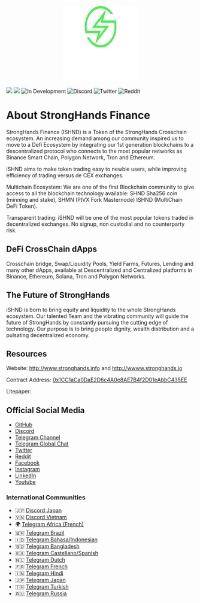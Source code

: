<p align="center">
  <img width="200" height="200" src="https://github.com/stronghandsblockchain/Logos/blob/main/ISHND/svg/STRONGHANDS%20-%201.svg">


![](https://img.shields.io/badge/Token-BEP20-informational?style=for-the-badge&logo=F0B90B)
![](https://img.shields.io/github/languages/top/stronghandsblockchain/ISHND-NewSource?style=for-the-badge)
![In Development](http://img.shields.io/static/v1?label=STATUS&message=IN%20DEVELOPMENT&color=GREEN&style=for-the-badge)
<img alt="Discord" src="https://img.shields.io/discord/396700779618107394?style=for-the-badge">
![Twitter](https://img.shields.io/twitter/follow/shndofficial?style=for-the-badge)
![Reddit](https://img.shields.io/reddit/subreddit-subscribers/stronghandsblockchain?style=for-the-badge)


# About StrongHands Finance 
  
StrongHands Finance (ISHND) is a Token of the StrongHands Crosschain ecosystem. An increasing demand among our community inspired us to move to a Defi Ecosystem by integrating our 1st generation blockchains to a descentralized protocol who connects to the most popular networks as Binance Smart Chain, Polygon Network, Tron and Ethereum.

iSHND aims to make token trading easy to newbie users, while improving efficiency of trading versus de CEX exchanges.

Multichain Ecosystem: We are one of the first Blockchain community to give access to all the blockchain technology available: SHND Sha256 coin (minning and stake), SHMN (PIVX Fork Masternode) ISHND (MultiChain DeFi Token).

Transparent trading: iSHND will be one of the most popular tokens traded in decentralized exchanges. No signup, non custodial and no counterparty risk.

## DeFi CrossChain dApps

Crosschain bridge, Swap/Liquidity Pools, Yield Farms, Futures, Lending and many other dApps, available at Descentralized and Centralized platforms in Binance, Ethereum, Solana, Tron and Polygon Networks.

## The Future of StrongHands

iSHND is born to bring equity and liquidity to the whole StrongHands ecosystem. Our talented Team and the vibrating community will guide the future of StrongHands by constantly pursuing the cutting edge of technology. Our purpose is to bring people dignity, wealth distribution and a pulsating decentralized economy.
  
## Resources

  Website: http://www.stronghands.info and http://wwww.stronghands.io
  
  Contract Address: [0x1CC1aCa0DaE2D6c4A0e8AE7B4f2D01eAbbC435EE](https://bscscan.com/token/0x1CC1aCa0DaE2D6c4A0e8AE7B4f2D01eAbbC435EE)
  
  Litepaper: 
  
## Official Social Media
  
  * [GitHub](https://github.com/stronghandsblockchain)
  * [Discord](https://discord.com/invite/WrA8TNXaa5)
  * [Telegram Channel](https://t.me/stronghandsofficial)
  * [Telegram Global Chat](https://t.me/StrongHands)
  * [Twitter](https://twitter.com/shndofficial)
  * [Reddit](https://www.reddit.com/r/stronghandsblockchain/)
  * [Facebook](https://www.facebook.com/shndchain)
  * [Instagram](https://www.instagram.com/stronghandsblockchain/)
  * [LinkedIn](https://www.linkedin.com/company/stronghands-blockchain/)
  * [Youtube](https://www.youtube.com/channel/UCazb7de4MDBFaWvnoCPvN-Q)
  
  
  ### International Communities
  
  * 🇯🇵 [Discord Japan](https://discord.gg/566pKM6)
  * 🇻🇳 [Discord Vietnam](https://discord.gg/UTBB8CHxbK)
  * 🌍 [Telegram Africa (French)](https://t.me/StrongHandsAfrica)
  * 🇧🇷 [Telegram Brazil](https://t.me/StrongHandsBrasil)
  * 🇮🇩 [Telegram Bahasa/Indonesian](https://t.me/StrongHandsIndonesia)
  * 🇧🇩 [Telegram Bangladesh](https://t.me/StrongHandsBangladesh)
  * 🇪🇸 [Telegram Castellano/Spanish](https://t.me/StrongHandsCastellano)
  * 🇳🇱 [Telegram Dutch](https://t.me/StrongHandsDutch)
  * 🇫🇷 [Telegram French](https://t.me/StrongHandsFrance)
  * 🇮🇳 [Telegram Hindi](https://t.me/StrongHandsHindi)
  * 🇯🇵 [Telegram Japan](https://t.me/StrongHands_Japan)
  * 🇹🇷 [Telegram Turkish](https://t.me/StrongHandsTurkey)
  * 🇷🇺 [Telegram Russia](https://t.me/StrongHandsRussia)
  
  
  
  

